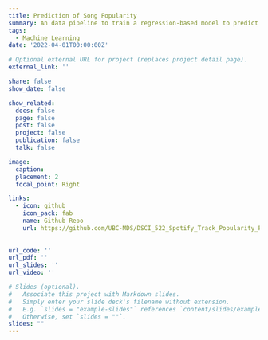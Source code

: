 ```yaml
---
title: Prediction of Song Popularity
summary: An data pipeline to train a regression-based model to predict the popularity of a song, given various features such as genre, duration, and tempo.
tags:
  - Machine Learning 
date: '2022-04-01T00:00:00Z'

# Optional external URL for project (replaces project detail page).
external_link: ''

share: false
show_date: false

show_related:
  docs: false
  page: false
  post: false
  project: false
  publication: false
  talk: false

image:
  caption: 
  placement: 2
  focal_point: Right

links:
  - icon: github
    icon_pack: fab
    name: Github Repo
    url: https://github.com/UBC-MDS/DSCI_522_Spotify_Track_Popularity_Predictor
    
    
url_code: ''
url_pdf: ''
url_slides: ''
url_video: ''

# Slides (optional).
#   Associate this project with Markdown slides.
#   Simply enter your slide deck's filename without extension.
#   E.g. `slides = "example-slides"` references `content/slides/example-slides.md`.
#   Otherwise, set `slides = ""`.
slides: ""
---
```


